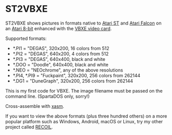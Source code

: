 ST2VBXE
=======

ST2VBXE shows pictures in formats native to
[Atari ST](http://en.wikipedia.org/wiki/Atari_ST)
and [Atari Falcon](http://en.wikipedia.org/wiki/Atari_Falcon)
on an [Atari 8-bit](http://en.wikipedia.org/wiki/Atari_8-bit_family)
enhanced with the [VBXE video card](http://spiflash.org/node/10).

Supported formats:

* *.PI1 = "DEGAS", 320x200, 16 colors from 512
* *.PI2 = "DEGAS", 640x200, 4 colors from 512
* *.PI3 = "DEGAS", 640x400, black and white
* *.DOO = "Doodle", 640x400, black and white
* *.NEO = "NEOchrome", any of the above resolutions
* *.PI4, *.PI9 = "Fuckpaint", 320x200, 256 colors from 262144
* *.DG1 = "DuneGraph", 320x200, 256 colors from 262144

This is my first code for VBXE.
The image filename must be passed on the command line.
(SpartaDOS only, sorry!)

Cross-assemble with [xasm](https://github.com/pfusik/xasm).

If you want to view the above formats (plus three hundred others)
on a more popular platform such as Windows, Android, macOS or Linux,
try my other project called [RECOIL](http://recoil.sourceforge.net/).
